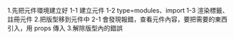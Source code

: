 

1.先把元件環境建立好
  1-1 建立元件
  1-2 type=modules、import
  1-3 渲染標籤、註冊元件
2.把版型移到元件中
  2-1 會發現報錯，查看元件內容，要把需要的東西引入，用 props 傳入
3.解除版型內的錯誤
